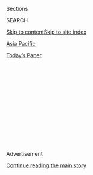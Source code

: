 <div id="app">

<div>

<div>

<div>

<div class="NYTAppHideMasthead css-1q2w90k e1suatyy0">

<div class="section css-ui9rw0 e1suatyy2">

<div class="css-eph4ug er09x8g0">

<div class="css-6n7j50">

</div>

<span class="css-1dv1kvn">Sections</span>

<div class="css-10488qs">

<span class="css-1dv1kvn">SEARCH</span>

</div>

[Skip to content](#site-content)[Skip to site index](#site-index)

</div>

<div id="masthead-section-label" class="css-1wr3we4 eaxe0e00">

[Asia
Pacific](https://www.nytimes.com/section/world/asia)

</div>

<div class="css-10698na e1huz5gh0">

</div>

</div>

<div id="masthead-bar-one" class="section hasLinks css-15hmgas e1csuq9d3">

<div class="css-uqyvli e1csuq9d0">

</div>

<div class="css-1uqjmks e1csuq9d1">

</div>

<div class="css-9e9ivx">

[](https://myaccount.nytimes.com/auth/login?response_type=cookie&client_id=vi)

</div>

<div class="css-1bvtpon e1csuq9d2">

[Today’s
Paper](https://www.nytimes.com/section/todayspaper)

</div>

</div>

</div>

</div>

<div data-aria-hidden="false">

<div id="site-content" data-role="main">

<div>

<div class="css-1aor85t" style="opacity:0.000000001;z-index:-1;visibility:hidden">

<div class="css-1hqnpie">

<div class="css-epjblv">

<span class="css-17xtcya">[Asia
Pacific](/section/world/asia)</span><span class="css-x15j1o">|</span><span class="css-fwqvlz">North
Korea Accuses U.S. of Staging Internet Failure
</span>

</div>

<div class="css-k008qs">

<div class="css-1iwv8en">

<span class="css-18z7m18"></span>

<div>

</div>

</div>

<span class="css-1n6z4y">https://nyti.ms/1wsXKha</span>

<div class="css-1705lsu">

<div class="css-4xjgmj">

<div class="css-4skfbu" data-role="toolbar" data-aria-label="Social Media Share buttons, Save button, and Comments Panel with current comment count" data-testid="share-tools">

  - 
  - 
  - 
  - 
    
    <div class="css-6n7j50">
    
    </div>

  - 

</div>

</div>

</div>

</div>

</div>

</div>

<div class="css-13pd83m">

</div>

<div id="top-wrapper" class="css-1sy8kpn">

<div id="top-slug" class="css-l9onyx">

Advertisement

</div>

[Continue reading the main
story](#after-top)

<div class="ad top-wrapper" style="text-align:center;height:100%;display:block;min-height:250px">

<div id="top" class="place-ad" data-position="top" data-size-key="top">

</div>

</div>

<div id="after-top">

</div>

</div>

<div id="sponsor-wrapper" class="css-1hyfx7x">

<div id="sponsor-slug" class="css-19vbshk">

Supported by

</div>

[Continue reading the main
story](#after-sponsor)

<div id="sponsor" class="ad sponsor-wrapper" style="text-align:center;height:100%;display:block">

</div>

<div id="after-sponsor">

</div>

</div>

<div class="css-1vkm6nb ehdk2mb0">

# North Korea Accuses U.S. of Staging Internet Failure

</div>

<div class="css-79elbk" data-testid="photoviewer-wrapper">

<div class="css-z3e15g" data-testid="photoviewer-wrapper-hidden">

</div>

<div class="css-1a48zt4 ehw59r15" data-testid="photoviewer-children">

![<span class="css-16f3y1r e13ogyst0" data-aria-hidden="true">President
Obama and North Korea’s leader, Kim Jong-un. The statement Saturday was
the North’s first on the
disruptions.</span><span class="css-cnj6d5 e1z0qqy90" itemprop="copyrightHolder"><span class="css-1ly73wi e1tej78p0">Credit...</span><span><span>Associated
Press</span></span></span>](https://static01.nyt.com/images/2014/12/28/world/KOREA/KOREA-articleLarge.jpg?quality=75&auto=webp&disable=upscale)

</div>

</div>

<div class="css-xt80pu e12qa4dv0">

<div class="css-18e8msd">

<div class="css-vp77d3 epjyd6m0">

<div class="css-1baulvz">

By [<span class="css-1baulvz last-byline" itemprop="name">Martin
Fackler</span>](http://www.nytimes.com/by/martin-fackler)

</div>

</div>

  - Dec. 27,
    2014

  - 
    
    <div class="css-4xjgmj">
    
    <div class="css-d8bdto" data-role="toolbar" data-aria-label="Social Media Share buttons, Save button, and Comments Panel with current comment count" data-testid="share-tools">
    
      - 
      - 
      - 
      - 
        
        <div class="css-6n7j50">
        
        </div>
    
      - 
    
    </div>
    
    </div>

</div>

</div>

<div class="section meteredContent css-1r7ky0e" name="articleBody" itemprop="articleBody">

<div class="css-1fanzo5 StoryBodyCompanionColumn">

<div class="css-53u6y8">

SEOUL, South Korea — [North
Korea](http://topics.nytimes.com/top/news/international/countriesandterritories/northkorea/index.html?inline=nyt-geo "More news and information about North Korea.")
lashed out at the United States on Saturday, blaming it for disruptions
that cut off the nation’s already limited connections to the Internet,
while once again rejecting American accusations that it was behind the
hacking of Sony Pictures.

The statement, carried by the North’s state-run Korean Central News
Agency, also called [President
Obama](http://topics.nytimes.com/top/reference/timestopics/people/o/barack_obama/index.html?inline=nyt-per "More articles about Barack Obama")
a “monkey” for urging the film studio to release “The Interview,” a
comedy depicting the assassination of the North Korean leader, [Kim
Jong-un](http://topics.nytimes.com/top/reference/timestopics/people/k/kim_jongun/index.html?inline=nyt-per "More articles about Kim Jong-un.").
Sony had canceled the movie’s release after online threats of attacks on
theaters, but then reversed itself after Mr. Obama criticized it for
capitulating to North Korean pressure.

The statement by the National Defense Commission, which is led by Mr.
Kim and is the country’s most powerful governing body, is the North’s
first response to the intermittent disruptions that have crippled its
tenuous connection to cyberspace since Monday. The connectivity
problems, which at one point appeared to sever North Korea completely
from the Internet, started days after Mr. Obama vowed to retaliate for
the damaging attack on the Sony film studio.

Speaking last week, Mr. Obama said he held the North responsible for the
hacking of Sony, which took place just before the studio was to release
“The Interview.” The attackers stole confidential emails, salary
information and unreleased movies, which they then posted online.

</div>

</div>

<div class="css-1fanzo5 StoryBodyCompanionColumn">

<div class="css-53u6y8">

The United States has denied playing a role in the disruptions, which
struck many of North Korea’s few websites. Internet experts have said
the failures could have been caused by anything from technical
malfunctions to a hacking attack. However, in its statement on Saturday,
the North made clear that it viewed the disruptions as the work of an
American attack in retaliation for the Sony hacking.

While North Korea did not say if it would retaliate for the disruptions,
it did accuse the United States of acting like a schoolyard bully.

“The United States, with its large physical size and oblivious to the
shame of playing hide and seek as children with runny noses would, has
begun disrupting the Internet operations of the main media outlets of
our republic,” said the statement. In the past few days, the websites of
the state-run news agency and the newspaper Rodong Sinmun, two of the
North’s main outlets to the world, were among those that went dead for
several hours.

The North also blamed Mr. Obama for the release of the movie, which it
said undermined “the dignity of the supreme leadership.”

“Obama always goes reckless in words and deeds like a monkey in a
tropical forest,” the statement said.

</div>

</div>

<div class="css-1fanzo5 StoryBodyCompanionColumn">

<div class="css-53u6y8">

This is not the first time the North, which is fond of bombastic
language, has used racist or otherwise crude insults against the leaders
of the United States and its allies. Earlier this year, it also likened
Mr. Obama to a monkey, and also called President Park Geun-hye of South
Korea a prostitute.

The statement on Saturday also repeated earlier denials that North Korea
was behind the attack on Sony Pictures, and demanded that the United
States back up its accusation with proof.

“Obama had better thrust himself to cleaning up all the evil doings”
that the United States has perpetrated against the North, the statement
said.

The vaguely threatening tone echoed threats of violence against movie
theaters that planned to screen “The Interview.” Those threats were a
factor in Sony’s decision to cancel its release, but the studio
eventually reversed its decision, making the movie available to a
limited number of theaters and also online for downloads.

</div>

</div>

</div>

<div>

</div>

<div>

</div>

<div>

</div>

<div>

<div id="bottom-wrapper" class="css-1ede5it">

<div id="bottom-slug" class="css-l9onyx">

Advertisement

</div>

[Continue reading the main
story](#after-bottom)

<div id="bottom" class="ad bottom-wrapper" style="text-align:center;height:100%;display:block;min-height:90px">

</div>

<div id="after-bottom">

</div>

</div>

</div>

</div>

</div>

## Site Index

<div>

</div>

## Site Information Navigation

  - [© <span>2020</span> <span>The New York Times
    Company</span>](https://help.nytimes.com/hc/en-us/articles/115014792127-Copyright-notice)

<!-- end list -->

  - [NYTCo](https://www.nytco.com/)
  - [Contact
    Us](https://help.nytimes.com/hc/en-us/articles/115015385887-Contact-Us)
  - [Work with us](https://www.nytco.com/careers/)
  - [Advertise](https://nytmediakit.com/)
  - [T Brand Studio](http://www.tbrandstudio.com/)
  - [Your Ad
    Choices](https://www.nytimes.com/privacy/cookie-policy#how-do-i-manage-trackers)
  - [Privacy](https://www.nytimes.com/privacy)
  - [Terms of
    Service](https://help.nytimes.com/hc/en-us/articles/115014893428-Terms-of-service)
  - [Terms of
    Sale](https://help.nytimes.com/hc/en-us/articles/115014893968-Terms-of-sale)
  - [Site
    Map](https://spiderbites.nytimes.com)
  - [Help](https://help.nytimes.com/hc/en-us)
  - [Subscriptions](https://www.nytimes.com/subscription?campaignId=37WXW)

</div>

</div>

</div>

</div>
